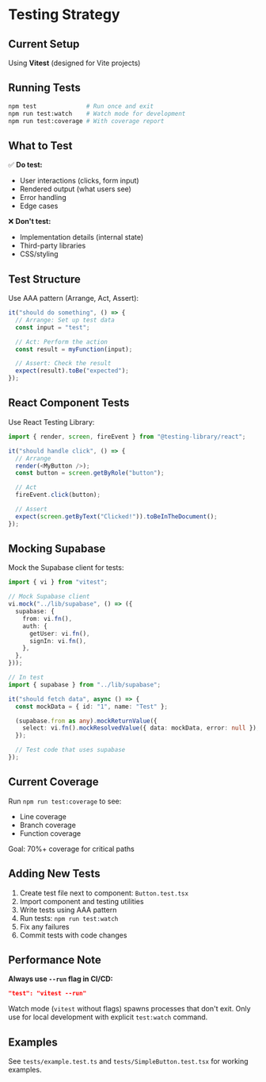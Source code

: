 # Testing Strategy

## Current Setup

Using **Vitest** (designed for Vite projects)

## Running Tests

```bash
npm test              # Run once and exit
npm run test:watch    # Watch mode for development
npm run test:coverage # With coverage report
```

## What to Test

✅ **Do test:**

- User interactions (clicks, form input)
- Rendered output (what users see)
- Error handling
- Edge cases

❌ **Don't test:**

- Implementation details (internal state)
- Third-party libraries
- CSS/styling

## Test Structure

Use AAA pattern (Arrange, Act, Assert):

```typescript
it("should do something", () => {
  // Arrange: Set up test data
  const input = "test";

  // Act: Perform the action
  const result = myFunction(input);

  // Assert: Check the result
  expect(result).toBe("expected");
});
```

## React Component Tests

Use React Testing Library:

```typescript
import { render, screen, fireEvent } from "@testing-library/react";

it("should handle click", () => {
  // Arrange
  render(<MyButton />);
  const button = screen.getByRole("button");

  // Act
  fireEvent.click(button);

  // Assert
  expect(screen.getByText("Clicked!")).toBeInTheDocument();
});
```

## Mocking Supabase

Mock the Supabase client for tests:

```typescript
import { vi } from "vitest";

// Mock Supabase client
vi.mock("../lib/supabase", () => ({
  supabase: {
    from: vi.fn(),
    auth: {
      getUser: vi.fn(),
      signIn: vi.fn(),
    },
  },
}));

// In test
import { supabase } from "../lib/supabase";

it("should fetch data", async () => {
  const mockData = { id: "1", name: "Test" };

  (supabase.from as any).mockReturnValue({
    select: vi.fn().mockResolvedValue({ data: mockData, error: null }),
  });

  // Test code that uses supabase
});
```

## Current Coverage

Run `npm run test:coverage` to see:

- Line coverage
- Branch coverage
- Function coverage

Goal: 70%+ coverage for critical paths

## Adding New Tests

1. Create test file next to component: `Button.test.tsx`
2. Import component and testing utilities
3. Write tests using AAA pattern
4. Run tests: `npm run test:watch`
5. Fix any failures
6. Commit tests with code changes

## Performance Note

**Always use `--run` flag in CI/CD:**

```json
"test": "vitest --run"
```

Watch mode (`vitest` without flags) spawns processes that don't exit. Only use for local development with explicit `test:watch` command.

## Examples

See `tests/example.test.ts` and `tests/SimpleButton.test.tsx` for working examples.
